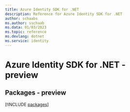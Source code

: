 ```yaml
---
title: Azure Identity SDK for .NET
description: Reference for Azure Identity SDK for .NET
author: schaabs
ms.author: sschaab
ms.data: 01/03/2023
ms.topic: reference
ms.devlang: dotnet
ms.service: identity
---
```

# Azure Identity SDK for .NET - preview
## Packages - preview
[!INCLUDE [packages](identity-index.md)]